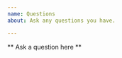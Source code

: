 ```yaml
---
name: Questions
about: Ask any questions you have.

---
```


<!-- You can ask questions here but we prefer you visit our IRC channel. #burdirc on Freenode. You can ask us any questions there as well! :) -->

** Ask a question here **
